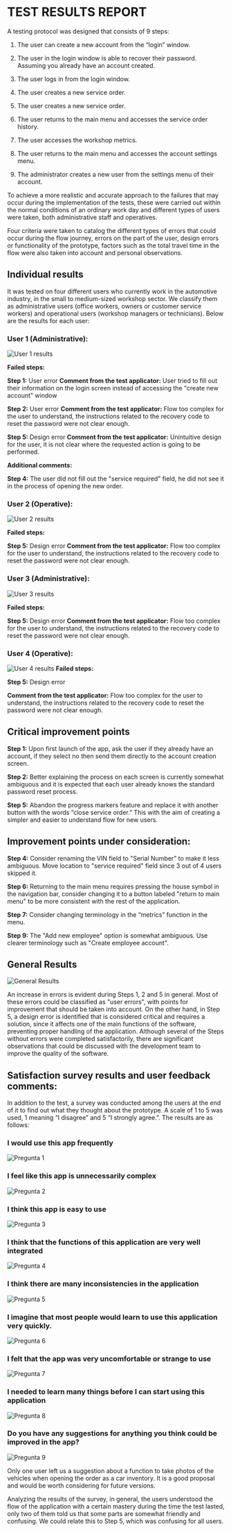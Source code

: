 # TEST RESULTS REPORT

A testing protocol was designed that consists of 9 steps:

1.  The user can create a new account from the “login” window.

2.  The user in the login window is able to recover their password. Assuming you already have an account created.

3.  The user logs in from the login window.

4.  The user creates a new service order.

5.  The user creates a new service order.

6.  The user returns to the main menu and accesses the service order history.

7.  The user accesses the workshop metrics.

8.  The user returns to the main menu and accesses the account settings menu.
 
9.  The administrator creates a new user from the settings menu of their account.

To achieve a more realistic and accurate approach to the failures that may occur during the implementation of the tests, these were carried out within the normal conditions of an ordinary work day and different types of users were taken, both administrative staff and operatives.
 
Four criteria were taken to catalog the different types of errors that could occur during the flow journey, errors on the part of the user, design errors or functionality of the prototype, factors such as the total travel time in the flow were also taken into account and personal observations.

## Individual results
It was tested on four different users who currently work in the automotive industry, in the small to medium-sized workshop sector. We classify them as administrative users (office workers, owners or customer service workers) and operational users (workshop managers or technicians). Below are the results for each user:

### User 1 (Administrative):

![User 1 results](https://atsuro0.s-ul.eu/30rGDTvy)

**Failed steps:**

**Step 1:** User error
**Comment from the test applicator:** User tried to fill out their information on the login screen instead of accessing the "create new account" window

**Step 2:** User error
**Comment from the test applicator:** Flow too complex for the user to understand, the instructions related to the recovery code to reset the password were not clear enough.

**Step 5:** Design error
**Comment from the test applicator:** Unintuitive design for the user, it is not clear where the requested action is going to be performed.

**Additional comments:**

**Step 4:**  The user did not fill out the "service required" field, he did not see it in the process of opening the new order.

### User 2 (Operative):

![User 2 results](https://atsuro0.s-ul.eu/VHkIvh1b)

**Failed steps:**

**Step 5:** Design error
**Comment from the test applicator:** Flow too complex for the user to understand, the instructions related to the recovery code to reset the password were not clear enough.

### User 3 (Administrative):

![User 3 results](https://atsuro0.s-ul.eu/ZBn3WFrq)

**Failed steps:**

**Step 5:** Design error
**Comment from the test applicator:** Flow too complex for the user to understand, the instructions related to the recovery code to reset the password were not clear enough.

### User 4 (Operative):

![User 4 results](https://atsuro0.s-ul.eu/5dvpXhbU)
**Failed steps:**

**Step 5:** Design error

**Comment from the test applicator:** Flow too complex for the user to understand, the instructions related to the recovery code to reset the password were not clear enough.

## Critical improvement points

**Step 1:** Upon first launch of the app, ask the user if they already have an account, if they select no then send them directly to the account creation screen.

**Step 2:**  Better explaining the process on each screen is currently somewhat ambiguous and it is expected that each user already knows the standard password reset process.

**Step 5:**  Abandon the progress markers feature and replace it with another button with the words “close service order.” This with the aim of creating a simpler and easier to understand flow for new users.

## Improvement points under consideration:

**Step 4:** Consider renaming the VIN field to "Serial Number" to make it less ambiguous. Move location to "service required" field since 3 out of 4 users skipped it.

**Step 6:** Returning to the main menu requires pressing the house symbol in the navigation bar, consider changing it to a button labeled "return to main menu" to be more consistent with the rest of the application.

**Step 7:**  Consider changing terminology in the “metrics” function in the menu.

**Step 9:** The "Add new employee" option is somewhat ambiguous. Use clearer terminology such as "Create employee account".

## General Results

![General Results](https://atsuro0.s-ul.eu/PWApidvx)

An increase in errors is evident during Steps 1, 2 and 5 in general. Most of these errors could be classified as "user errors", with points for improvement that should be taken into account. On the other hand, in Step 5, a design error is identified that is considered critical and requires a solution, since it affects one of the main functions of the software, preventing proper handling of the application. Although several of the Steps without errors were completed satisfactorily, there are significant observations that could be discussed with the development team to improve the quality of the software.

## Satisfaction survey results and user feedback comments:  
  
In addition to the test, a survey was conducted among the users at the end of it to find out what they thought about the prototype. A scale of 1 to 5 was used, 1 meaning “I disagree” and 5 “I strongly agree.”. The results are as follows:

### I would use this app frequently

![Pregunta  1](https://atsuro0.s-ul.eu/phXYXpdl)

### I feel like this app is unnecessarily complex

![Pregunta  2](https://atsuro0.s-ul.eu/i27vRQ4r)


### I think this app is easy to use

![Pregunta  3](https://atsuro0.s-ul.eu/CgPJu4bB)

### I think that the functions of this application are very well integrated

![Pregunta  4](https://atsuro0.s-ul.eu/wImDbtTZ)

### I think there are many inconsistencies in the application

![Pregunta  5](https://atsuro0.s-ul.eu/RsGUmkx2)

### I imagine that most people would learn to use this application very quickly.

![Pregunta  6](https://atsuro0.s-ul.eu/BwwZFRcj)

### I felt that the app was very uncomfortable or strange to use

![Pregunta  7](https://atsuro0.s-ul.eu/NUiu73WC)

### I needed to learn many things before I can start using this application

![Pregunta  8](https://atsuro0.s-ul.eu/B0NN4ANo)

### Do you have any suggestions for anything you think could be improved in the app?

![Pregunta  9](https://atsuro0.s-ul.eu/6aoLqHmS)

Only one user left us a suggestion about a function to take photos of the vehicles when opening the order as a car inventory. It is a good proposal and would be worth considering for future versions.

Analyzing the results of the survey, in general, the users understood the flow of the application with a certain mastery during the time the test lasted, only two of them told us that some parts are somewhat friendly and confusing. We could relate this to Step 5, which was confusing for all users.

